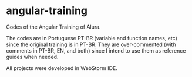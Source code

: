 # angular-training
Codes of the Angular Training of Alura.

The codes are in Portuguese PT-BR (variable and function names, etc) since the original training is in PT-BR. They are over-commented (with comments in PT-BR, EN, and both) since I intend to use them as reference guides when needed.

All projects were developed in WebStorm IDE.
